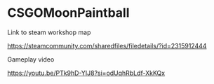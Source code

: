 # CSGOMoonPaintball

Link to steam workshop map

https://steamcommunity.com/sharedfiles/filedetails/?id=2315912444

Gameplay video

https://youtu.be/PTk9hD-YIJ8?si=odUqhRbLdf-XkKQx
